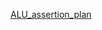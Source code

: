 [ALU_assertion_plan](https://docs.google.com/spreadsheets/d/1EkLgwhB5LDobzL3tL22zTMLaP-U-sNw7IR7wghRYq5I/edit?usp=sharing)
